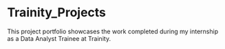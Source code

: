 # Trainity_Projects
This project portfolio showcases the work completed during my internship as a Data Analyst Trainee at Trainity.
